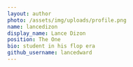 ```yaml
---
layout: author
photo: /assets/img/uploads/profile.png
name: lancedizon
display_name: Lance Dizon
position: The One
bio: student in his flop era
github_username: lancedward
---
```


